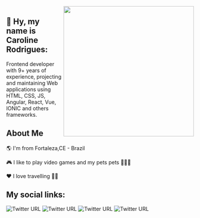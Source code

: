 <img align="right" width="350" height="350" src="https://cdn.lowgif.com/full/ab4a17955afa5191-girl-greeting-by-alexey-mozgovets-dribbble.gif">


## 👋  Hy, my name is Caroline Rodrigues:  

Frontend developer with 9+ years of experience, projecting and maintaining Web applications using HTML, CSS, JS, Angular, React, Vue, IONIC and others frameworks.


## About Me

🌎 I'm from Fortaleza,CE - Brazil

🎮 I like to play video games and my pets pets 🐶🐱🐱

❤️ I love travelling 🛫🛬



## My social links:

![Twitter URL](https://img.shields.io/twitter/url?color=%2300FFFF&label=linkedin&logo=linkedin&style=for-the-badge&url=https%3A%2F%2Fwww.linkedin.com%2Fin%2Fcarolinerodrigues%2F%3Flocale%3Den_US) ![Twitter URL](https://img.shields.io/twitter/url?color=red&label=portfolio&logo=adobe&style=for-the-badge&url=https%3A%2F%2Floracsilva.myportfolio.com%2F) ![Twitter URL](https://img.shields.io/twitter/url?color=%231E90FF&label=Twitter&logo=twitter&style=for-the-badge&url=https%3A%2F%2Ftwitter.com%2Floracsilva)  ![Twitter URL](https://img.shields.io/twitter/url?color=%23FF1493&label=instagram&logo=instagram&style=for-the-badge&url=https%3A%2F%2Fwww.instagram.com%2Floracsilva%2F) 


